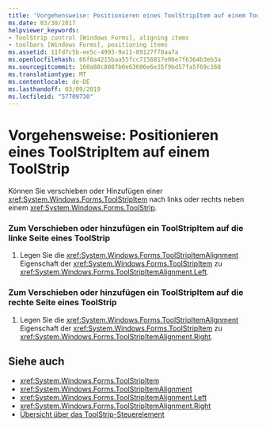 ```yaml
---
title: 'Vorgehensweise: Positionieren eines ToolStripItem auf einem ToolStrip'
ms.date: 03/30/2017
helpviewer_keywords:
- ToolStrip control [Windows Forms], aligning items
- toolbars [Windows Forms], positioning items
ms.assetid: 11fd7c5b-ee5c-4993-9a11-89127ff0aa7a
ms.openlocfilehash: 66f0a4215baa55fcc7156017e06e7f6364b3eb3a
ms.sourcegitcommit: 160a88c8087b0e63606e6e35f9bd57fa5f69c168
ms.translationtype: MT
ms.contentlocale: de-DE
ms.lasthandoff: 03/09/2019
ms.locfileid: "57709730"
---
```

# <a name="how-to-position-a-toolstripitem-on-a-toolstrip"></a>Vorgehensweise: Positionieren eines ToolStripItem auf einem ToolStrip
Können Sie verschieben oder Hinzufügen einer <xref:System.Windows.Forms.ToolStripItem> nach links oder rechts neben einem <xref:System.Windows.Forms.ToolStrip>.  
  
### <a name="to-move-or-add-a-toolstripitem-to-the-left-side-of-a-toolstrip"></a>Zum Verschieben oder hinzufügen ein ToolStripItem auf die linke Seite eines ToolStrip  
  
1.  Legen Sie die <xref:System.Windows.Forms.ToolStripItemAlignment> Eigenschaft der <xref:System.Windows.Forms.ToolStripItem> zu <xref:System.Windows.Forms.ToolStripItemAlignment.Left>.  
  
### <a name="to-move-or-add-a-toolstripitem-to-the-right-side-of-a-toolstrip"></a>Zum Verschieben oder hinzufügen ein ToolStripItem auf die rechte Seite eines ToolStrip  
  
1.  Legen Sie die <xref:System.Windows.Forms.ToolStripItemAlignment> Eigenschaft der <xref:System.Windows.Forms.ToolStripItem> zu <xref:System.Windows.Forms.ToolStripItemAlignment.Right>.  
  
## <a name="see-also"></a>Siehe auch
- <xref:System.Windows.Forms.ToolStripItem>
- <xref:System.Windows.Forms.ToolStripItemAlignment>
- <xref:System.Windows.Forms.ToolStripItemAlignment.Left>
- <xref:System.Windows.Forms.ToolStripItemAlignment.Right>
- [Übersicht über das ToolStrip-Steuerelement](toolstrip-control-overview-windows-forms.md)
